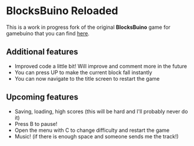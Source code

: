 # BlocksBuino Reloaded

This is a work in progress fork of the original __BlocksBuino__ game for
gamebuino that you can find [here](https://github.com/frthery/BlocksBuino).

## Additional features

- Improved code a little bit! Will improve and comment more in the future
- You can press UP to make the current block fall instantly
- You can now navigate to the title screen to restart the game

## Upcoming features

- Saving, loading, high scores (this will be hard and I'll probably never do it)
- Press B to pause!
- Open the menu with C to change difficulty and restart the game
- Music! (if there is enough space and someone sends me the track!)
